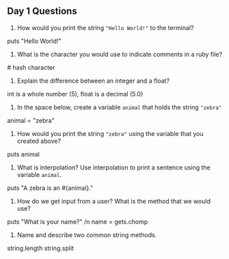 ## Day 1 Questions

1. How would you print the string `"Hello World!"` to the terminal?

puts "Hello World!"

1. What is the character you would use to indicate comments in a ruby file?

\# hash character

1. Explain the difference between an integer and a float?

int is a whole number (5), float is a decimal (5.0)

1. In the space below, create a variable `animal` that holds the string `"zebra"`

animal = "zebra"

1. How would you print the string `"zebra"` using the variable that you created above?

puts animal

1. What is interpolation? Use interpolation to print a sentence using the variable `animal`.

puts "A zebra is an #{animal}."

1. How do we get input from a user? What is the method that we would use?

puts "What is your name?" /n
name = gets.chomp

1. Name and describe two common string methods.

string.length
string.split
